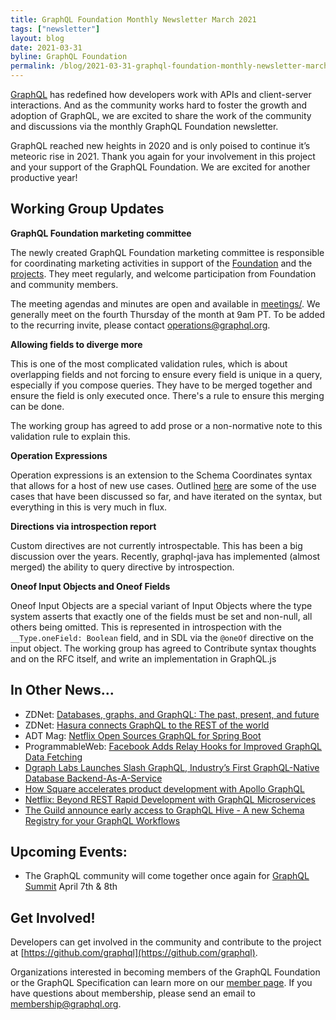 ```yaml
---
title: GraphQL Foundation Monthly Newsletter March 2021
tags: ["newsletter"]
layout: blog
date: 2021-03-31
byline: GraphQL Foundation
permalink: /blog/2021-03-31-graphql-foundation-monthly-newsletter-march-2021
---
```


[GraphQL](https://graphql.org/) has redefined how developers work with APIs and client-server interactions. And as the community works hard to foster the growth and adoption of GraphQL, we are excited to share the work of the community and discussions via the monthly GraphQL Foundation newsletter.

GraphQL reached new heights in 2020 and is only poised to continue it’s meteoric rise in 2021. Thank you again for your involvement in this project and your support of the GraphQL Foundation. We are excited for another productive year!

## Working Group Updates

**GraphQL Foundation marketing committee**

The newly created GraphQL Foundation marketing committee is responsible for coordinating marketing activities in support of the [Foundation](https://foundation.graphql.org/) and the [projects](https://github.com/graphql). They meet regularly, and welcome participation from Foundation and community members.

The meeting agendas and minutes are open and available in [meetings/](https://github.com/graphql/marketing/blob/main/meetings). We generally meet on the fourth Thursday of the month at 9am PT. To be added to the recurring invite, please contact operations@graphql.org.

**Allowing fields to diverge more**

This is one of the most complicated validation rules, which is about overlapping fields and not forcing to ensure every field is unique in a query, especially if you compose queries. They have to be merged together and ensure the field is only executed once. There's a rule to ensure this merging can be done.

The working group has agreed to add prose or a non-normative note to this validation rule to explain this.

**Operation Expressions**

Operation expressions is an extension to the Schema Coordinates syntax that allows for a host of new use cases. Outlined [here](https://github.com/graphql/graphql-spec/pull/823) are some of the use cases that have been discussed so far, and have iterated on the syntax, but everything in this is very much in flux.

**Directions via introspection report**

Custom directives are not currently introspectable. This has been a big discussion over the years. Recently, graphql-java has implemented (almost merged) the ability to query directive by introspection.

**Oneof Input Objects and Oneof Fields**

Oneof Input Objects are a special variant of Input Objects where the type system asserts that exactly one of the fields must be set and non-null, all others being omitted. This is represented in introspection with the `__Type.oneField: Boolean` field, and in SDL via the `@oneOf` directive on the input object. The working group has agreed to Contribute syntax thoughts and on the RFC itself, and write an implementation in GraphQL.js

## In Other News...

- ZDNet: [Databases, graphs, and GraphQL: The past, present, and future](https://www.zdnet.com/article/databases-graphs-and-graphql-past-present-and-future/)
- ZDNet: [Hasura connects GraphQL to the REST of the world](https://www.zdnet.com/article/hasura-connects-graphql-to-the-rest-of-the-world/)
- ADT Mag: [Netflix Open Sources GraphQL for Spring Boot](https://adtmag.com/articles/2021/02/17/netflix-open-sources-graphql-for-spring-boot.aspx)
- ProgrammableWeb: [Facebook Adds Relay Hooks for Improved GraphQL Data Fetching](https://www.programmableweb.com/news/facebook-adds-relay-hooks-improved-graphql-data-fetching/brief/2021/03/11)
- [Dgraph Labs Launches Slash GraphQL, Industry’s First GraphQL-Native Database Backend-As-A-Service](https://www.globenewswire.com/news-release/2020/09/10/2091563/0/en/Dgraph-Labs-Launches-Slash-GraphQL-Industry-s-First-GraphQL-Native-Database-Backend-As-A-Service.html)
- [How Square accelerates product development with Apollo GraphQL](https://www.apollographql.com/blog/how-square-accelerates-product-development-with-apollo-graphql/)
- [Netflix: Beyond REST Rapid Development with GraphQL Microservices](https://netflixtechblog.com/beyond-rest-1b76f7c20ef6)
- [The Guild announce early access to GraphQL Hive - A new Schema Registry for your GraphQL Workflows](https://the-guild.dev/blog/graphql-hive-preview)

## Upcoming Events:

- The GraphQL community will come together once again for [GraphQL Summit](https://summit.graphql.com/) April 7th & 8th

## Get Involved!

Developers can get involved in the community and contribute to the project at [https://github.com/graphql](https://github.com/graphql).

Organizations interested in becoming members of the GraphQL Foundation or the GraphQL Specification can learn more on our [member page](https://foundation.graphql.org/join). If you have questions about membership, please send an email to membership@graphql.org.
